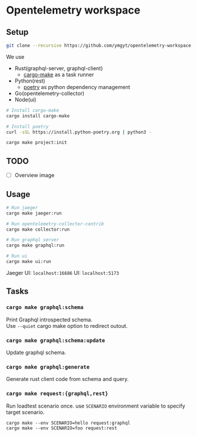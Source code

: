 # Opentelemetry workspace

## Setup

```sh
git clone --recursive https://github.com/ymgyt/opentelemetry-workspace.git
```

We use 
 * Rust(graphql-server, graphql-client)
   * [cargo-make](https://github.com/sagiegurari/cargo-make) as a task runner 
 * Python(rest)
   * [poetry](https://python-poetry.org/docs/) as python dependency management
 * Go(opentelemetry-collector)
 * Node(ui)


```sh
# Install cargo-make
cargo install cargo-make

# Install poetry
curl -sSL https://install.python-poetry.org | python3 -

cargo make project:init
```

## TODO

- [ ] Overview image

## Usage

```sh
# Run jaeger
cargo make jaeger:run

# Run opentelemetry-collector-contrib
cargo make collector:run

# Run graphql server
cargo make graphql:run

# Run ui
cargo make ui:run
```

Jaeger UI: `localhost:16686`
UI: `localhost:5173`

## Tasks

### `cargo make graphql:schema`

Print Graphql introspected schema.  
Use `--quiet` cargo make option to redirect outout.

### `cargo make graphql:schema:update`

Update graphql schema.


### `cargo make graphql:generate`

Generate rust client code from schema and query.


### `cargo make request:{graphql,rest}`

Run loadtest scenario once.  use `SCENARIO` environment variable to specify target scenario.  

`cargo make --env SCENARIO=hello request:graphql`  
`cargo make --env SCENARIO=foo request:rest`
